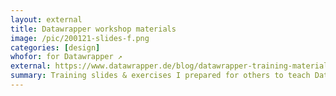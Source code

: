 ```yaml
---
layout: external
title: Datawrapper workshop materials
image: /pic/200121-slides-f.png
categories: [design]
whofor: for Datawrapper ↗
external: https://www.datawrapper.de/blog/datawrapper-training-materials-for-workshops/
summary: Training slides & exercises I prepared for others to teach Datawrapper.
---
```

